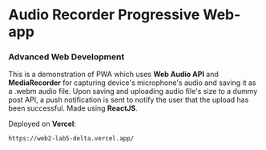 # Audio Recorder Progressive Web-app
### Advanced Web Development

This is a demonstration of PWA which uses **Web Audio API** and **MediaRecorder** for capturing device's microphone's audio and saving it as a .webm audio file. Upon saving and uploading audio file's size to a dummy post API, a push notification is sent to notify the user that the upload has been successful.
Made using **ReactJS**.

Deployed on **Vercel**:
```
https://web2-lab5-delta.vercel.app/
```
